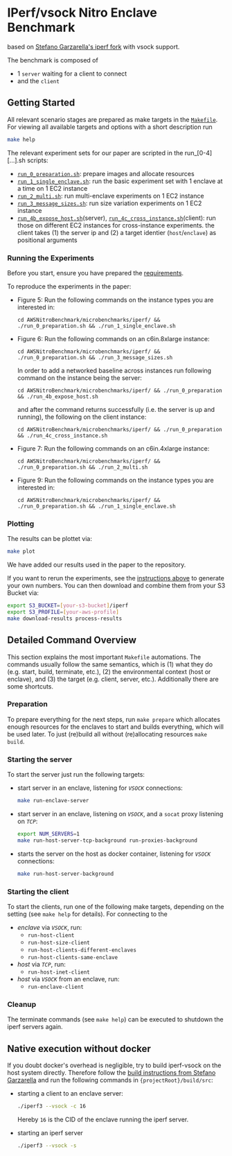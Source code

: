 # IPerf/vsock Nitro Enclave Benchmark

based on [Stefano Garzarella's iperf fork](https://github.com/stefano-garzarella/iperf-vsock) with vsock support.

The benchmark is composed of

- 1 ```server``` waiting for a client to connect
- and the ```client```

## Getting Started

All relevant scenario stages are prepared as make targets in the [```Makefile```](./Makefile). For viewing all available targets and options with a short description run

```bash
make help
```

The relevant experiment sets for our paper are scripted in the run_[0-4][...].sh scripts:
- [`run_0_preparation.sh`](./run_0_preparation.sh): prepare images and allocate resources
- [`run_1_single_enclave.sh`](./run_1_single_enclave.sh): run the basic experiment set with 1 enclave at a time on 1 EC2 instance
- [`run_2_multi.sh`](./run_2_multi.sh): run multi-enclave experiments on 1 EC2 instance
- [`run_3_message_sizes.sh`](./run_3_message_sizes.sh): run size variation experiments on 1 EC2 instance
- [`run_4b_expose_host.sh`](./run_4b_expose_host.sh)(server), [`run_4c_cross_instance.sh`](./run_4c_cross_instance.sh)(client): run those on different EC2 instances for cross-instance experiments. the client takes (1) the server ip and (2) a target identier (`host`/`enclave`) as positional arguments

### Running the Experiments

Before you start, ensure you have prepared the [requirements](../../README.md#requirements).

To reproduce the experiments in the paper:

- Figure 5: Run the following commands on the instance types you are interested in:
  ```shell
  cd AWSNitroBenchmark/microbenchmarks/iperf/ && ./run_0_preparation.sh && ./run_1_single_enclave.sh
  ```
- Figure 6: Run the following commands on an c6in.8xlarge instance:
  ```shell
  cd AWSNitroBenchmark/microbenchmarks/iperf/ && ./run_0_preparation.sh && ./run_3_message_sizes.sh
  ```
  In order to add a networked baseline across instances run following command on the instance being the server:
  ```shell
  cd AWSNitroBenchmark/microbenchmarks/iperf/ && ./run_0_preparation && ./run_4b_expose_host.sh
  ```
  and after the command returns successfully (i.e. the server is up and running), the following on the client instance:
  ```shell
  cd AWSNitroBenchmark/microbenchmarks/iperf/ && ./run_0_preparation && ./run_4c_cross_instance.sh
  ```
- Figure 7: Run the following commands on an c6in.4xlarge instance:
  ```shell
  cd AWSNitroBenchmark/microbenchmarks/iperf/ && ./run_0_preparation.sh && ./run_2_multi.sh
  ```
- Figure 9: Run the following commands on the instance types you are interested in:
  ```shell
  cd AWSNitroBenchmark/microbenchmarks/iperf/ && ./run_0_preparation.sh && ./run_1_single_enclave.sh
  ```

### Plotting
The results can be plottet via:
```bash
make plot
```

We have added our results used in the paper to the repository.

If you want to rerun the experiments, see the [instructions above](#running-the-experiments) to generate your own numbers. You can then download and combine them from your S3 Bucket via:
```bash
export S3_BUCKET=[your-s3-bucket]/iperf
export S3_PROFILE=[your-aws-profile]
make download-results process-results
```

## Detailed Command Overview

This section explains the most important `Makefile` automations.
The commands usually follow the same semantics, which is (1) what they do (e.g. start, build, terminate, etc.), (2) the environmental context (host or enclave), and (3) the target (e.g. client, server, etc.). Additionally there are some shortcuts.

### Preparation

To prepare everything for the next steps, run ```make prepare``` which allocates enough resources for the enclaves to start and builds everything, which will be used later. To just (re)build all without (re)allocating resources ```make build```.

### Starting the server

To start the server just run the following targets:
- start server in an enclave, listening for *`VSOCK`* connections:
  ```bash
  make run-enclave-server
  ```
- start server in an enclave, listening on *`VSOCK`*, and a `socat` proxy listening on *`TCP`*:
  ```bash
  export NUM_SERVERS=1
  make run-host-server-tcp-background run-proxies-background
  ```
- starts the server on the host as docker container, listening for *`VSOCK`* connections:
  ```bash
  make run-host-server-background
  ```

### Starting the client

To start the clients, run one of the following make targets, depending on the setting (see `make help` for details). For connecting to the

- *enclave* via *`VSOCK`*, run:
  - `run-host-client`
  - `run-host-size-client`
  - `run-host-clients-different-enclaves`
  - `run-host-clients-same-enclave`
- *host* via *`TCP`*, run:
  - `run-host-inet-client`
- *host* via *`VSOCK`* from an enclave, run:
  - `run-enclave-client`

### Cleanup

The terminate commands (see `make help`) can be executed to shutdown the iperf servers again.

## Native execution without docker

If you doubt docker's overhead is negligible, try to build iperf-vsock on the host system directly.
Therefore follow the [build instructions from Stefano Garzarella](https://github.com/stefano-garzarella/iperf-vsock?tab=readme-ov-file#build) and run the following commands in ```{projectRoot}/build/src```:

- starting a client to an enclave server:

  ```bash
  ./iperf3 --vsock -c 16
  ```

  Hereby ```16``` is the CID of the enclave running the iperf server.
- starting an iperf server

  ```bash
  ./iperf3 --vsock -s
  ```
